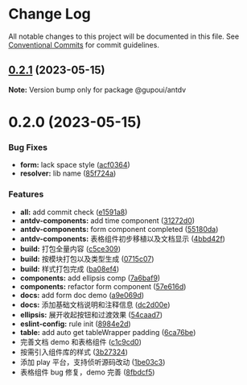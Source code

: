 # Change Log

All notable changes to this project will be documented in this file.
See [Conventional Commits](https://conventionalcommits.org) for commit guidelines.

## [0.2.1](https://codeup.aliyun.com/gupo/node-modules/gupo-components/compare/@gupoui/antdv@0.2.0...@gupoui/antdv@0.2.1) (2023-05-15)

**Note:** Version bump only for package @gupoui/antdv

# 0.2.0 (2023-05-15)

### Bug Fixes

- **form:** lack space style ([acf0364](https://codeup.aliyun.com/gupo/node-modules/gupo-components/commits/acf0364d200f511081f20e7497e9dac0d799fe50))
- **resolver:** lib name ([85f724a](https://codeup.aliyun.com/gupo/node-modules/gupo-components/commits/85f724ab2132350df033964f076250fef28f8d15))

### Features

- **all:** add commit check ([e1591a8](https://codeup.aliyun.com/gupo/node-modules/gupo-components/commits/e1591a8ccb0558d93519162c1a207ba6fa15e72b))
- **antdv-components:** add time component ([31272d0](https://codeup.aliyun.com/gupo/node-modules/gupo-components/commits/31272d044f65d23c28677d359c028b9b4ccc78a2))
- **antdv-components:** form component completed ([55180da](https://codeup.aliyun.com/gupo/node-modules/gupo-components/commits/55180dac29ed7eeb6da8761c4dca5f09385ffc0b))
- **antdv-components:** 表格组件初步移植以及文档显示 ([4bbd42f](https://codeup.aliyun.com/gupo/node-modules/gupo-components/commits/4bbd42f8db8cad73e235f110f3290ad93377b91d))
- **build:** 打包全量内容 ([c5ce309](https://codeup.aliyun.com/gupo/node-modules/gupo-components/commits/c5ce3094b7c4b54a720be33ea0992248ecfe47f5))
- **build:** 按模块打包以及类型生成 ([0715c07](https://codeup.aliyun.com/gupo/node-modules/gupo-components/commits/0715c079e42c91c7ff8371f88f8df2d5488fdcc5))
- **build:** 样式打包完成 ([ba08ef4](https://codeup.aliyun.com/gupo/node-modules/gupo-components/commits/ba08ef4cf6832999f11e2044397a2be13bde7f31))
- **components:** add ellipsis comp ([7a6baf9](https://codeup.aliyun.com/gupo/node-modules/gupo-components/commits/7a6baf9250f3415e6dba77d892aa521786bb54e1))
- **components:** refactor form component ([57e616d](https://codeup.aliyun.com/gupo/node-modules/gupo-components/commits/57e616da1442621c94f4685103888fba0346cb56))
- **docs:** add form doc demo ([a9e069d](https://codeup.aliyun.com/gupo/node-modules/gupo-components/commits/a9e069d7e811ae1687fdb6f6da9ca4150c57643d))
- **docs:** 添加基础文档说明和注释信息 ([dc2d00e](https://codeup.aliyun.com/gupo/node-modules/gupo-components/commits/dc2d00efe95d4b6fe0dc2e868e3133c6c715b395))
- **ellipsis:** 展开收起按钮和过渡效果 ([54caad7](https://codeup.aliyun.com/gupo/node-modules/gupo-components/commits/54caad7cb69e89d9eef4d99633275b7f2aac9a25))
- **eslint-config:** rule init ([8984e2d](https://codeup.aliyun.com/gupo/node-modules/gupo-components/commits/8984e2dbbe03e0749417cf08c97ad0317f47f194))
- **table:** add auto get tableWrapper padding ([6ca76be](https://codeup.aliyun.com/gupo/node-modules/gupo-components/commits/6ca76be74690af2826f20efc46fc75ea7765a18d))
- 完善文档 demo 和表格组件 ([c1c9cd0](https://codeup.aliyun.com/gupo/node-modules/gupo-components/commits/c1c9cd0d0abec788caec72506a10e65aeeb685f2))
- 按需引入组件库的样式 ([3b27324](https://codeup.aliyun.com/gupo/node-modules/gupo-components/commits/3b273240c3387237d5e9fc33ac135af5f111d847))
- 添加 play 平台，支持侦听源码改动 ([1be03c3](https://codeup.aliyun.com/gupo/node-modules/gupo-components/commits/1be03c3fb18d7c7517a3b0538727810c7a067c72))
- 表格组件 bug 修复，demo 完善 ([8fbdcf5](https://codeup.aliyun.com/gupo/node-modules/gupo-components/commits/8fbdcf554b1600bf655ffe9a6a84e9e704efa50b))

